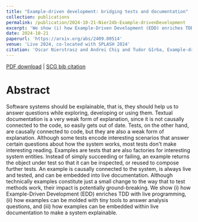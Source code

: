 ```yaml
---
title: "Example-driven development: bridging tests and documentation"
collection: publications
permalink: /publication/2024-10-21-Nier24b-Example-drivenDevelopment
excerpt: 'We show (i) how Example-Driven Development (EDD) enriches TDD with live programming, (ii) how examples can be molded with tiny tools to answer analysis questions, and (iii) how examples can be embedded within live documentation to make a system explainable.'
date: 2024-10-21
paperurl: 'https://arxiv.org/abs/2409.00514'
venue: 'Live 2024, co-located with SPLASH 2024'
citation: 'Oscar Nierstrasz and Andrei Chiş and Tudor Gîrba, Example-driven development: bridging tests and documentation, 2024, presented at Live 2024, co-located with SPLASH 2024.'
---
```


[PDF download](http://scg.unibe.ch/archive/papers/Nier24bEDD.pdf)
| [SCG bib citation](https://scg.unibe.ch/scgbib/?query=Nier24b&filter=Year)

# Abstract

Software systems should be explainable, that is, they should help us
to answer questions while exploring, developing or using them. Textual
documentation is a very weak form of explanation, since it is not causally
connected to the code, so easily gets out of date. Tests, on the other hand,
are causally connected to code, but they are also a weak form of
explanation. Although some tests encode interesting scenarios that answer
certain questions about how the system works, most tests don't make
interesting reading. Examples are tests that are also factories for
interesting system entities. Instead of simply succeeding or failing, an
example returns the object under test so that it can be inspected, or reused
to compose further tests. An example is causally connected to the system, is
always live and tested, and can be embedded into live documentation.
Although technically examples constitute just a small change to the way that
to test methods work, their impact is potentially ground-breaking. We show
(i) how Example-Driven Development (EDD) enriches TDD with live programming,
(ii) how examples can be molded with tiny tools to answer analysis
questions, and (iii) how examples can be embedded within live documentation
to make a system explainable.


